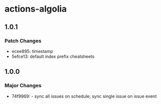 # actions-algolia

## 1.0.1

### Patch Changes

- ecee895: timestamp
- 5efce13: default index prefix cheatsheets

## 1.0.0

### Major Changes

- 74f9969: - sync all issues on schedule; sync single issue on issue event
